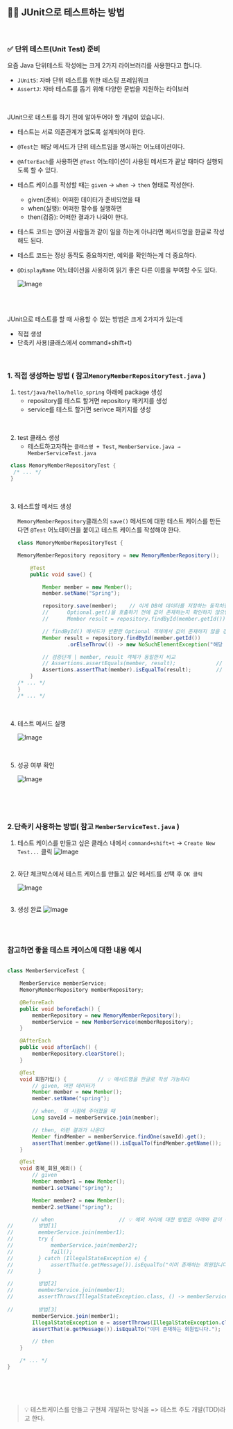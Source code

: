 ## 🧑‍💻 JUnit으로 테스트하는 방법

<br />

### ✅ 단위 테스트(Unit Test) 준비
요즘 Java 단위테스트 작성에는 크게 2가지 라이브러리를 사용한다고 합니다.
- `JUnit5`: 자바 단위 테스트를 위한 테스팅 프레임워크
- `AssertJ`: 자바 테스트를 돕기 위해 다양한 문법을 지원하는 라이브러




<br />

JUnit으로 테스트를 하기 전에 알아두어야 할 개념이 있습니다.
- 테스트는 서로 의존관계가 없도록 설계되어야 한다.
- `@Test`는 해당 메서드가 단위 테스트임을 명시하는 어노테이션이다.
- `@AfterEach`를 사용하면 `@Test` 어노테이션이 사용된 메서드가 끝날 때마다 실행되도록 할 수 있다. 
- 테스트 케이스를 작성할 때는 `given` → `when` → `then` 형태로 작성한다.
   - given(준비): 어떠한 데이터가 준비되었을 때
   - when(실행):  어떠한 함수를 실행하면
   - then(검증):  어떠한 결과가 나와야 한다.
- 테스트 코드는 영어권 사람들과 같이 일을 하는게 아니라면 메서드명을 한글로 작성해도 된다. 
- 테스트 코드는 정상 동작도 중요하지만, 예외를 확인하는게 더 중요하다.
- `@DisplayName` 어노테이션을 사용하여 읽기 좋은 다른 이름을 부여할 수도 있다.
  
   ![Image](https://github.com/user-attachments/assets/40b6eb79-8e3e-44a6-9343-e9e081c31713) 

<br />
<br />

JUnit으로 테스트를 할 때 사용할 수 있는 방법은 크게 2가지가 있는데
- 직접 생성
- 단축키 사용(클래스에서 command+shift+t)

<br />

### 1. 직접 생성하는 방법 ( 참고`MemoryMemberRepositoryTest.java` )

1. `test/java/hello/hello_spring` 아래에 package 생성
   - repository를 테스트 할거면 repository 패키지를 생성
   - service를 테스트 할거면 serivce 패키지를 생성

<br />

2. test 클래스 생성
    - 테스트하고자하는 `클래스명 + Test`, `MemberService.java → MemberServiceTest.java`

  ```java
   class MemoryMemberRepositoryTest {
    /* ... */
   }
  ```

<br />

3. 테스트할 메서드 생성

   `MemoryMemberRepository`클래스의 `save()` 메서드에 대한 테스트 케이스를 만든다면
   `@Test` 어노테이션을 붙이고 테스트 케이스를 작성해야 한다.

    ```java
   class MemoryMemberRepositoryTest {
    
   MemoryMemberRepository repository = new MemoryMemberRepository();
   
        @Test
        public void save() {

            Member member = new Member();
            member.setName("Spring");

            repository.save(member);    // 이게 DB에 데이터를 저장하는 동작처럼 구현한것 ( MemoryMemberRepository클래스의 save() 실행 )
            //      Optional.get()을 호출하기 전에 값이 존재하는지 확인하지 않으면서 warnning이 발생, isPresent()로 체크 후 get()을 호출하거나 아래 방법을 사용
            //      Member result = repository.findById(member.getId()).get();
   
            // findById() 메서드가 반환한 Optional 객체에서 값이 존재하지 않을 경우, NoSuchElementException 예외를 발생
            Member result = repository.findById(member.getId())
                    .orElseThrow(() -> new NoSuchElementException("해당 ID의 회원을 찾을 수 없습니다: " + member.getId()));

            // 검증단계 | member, result 객체가 동일한지 비교
            // Assertions.assertEquals(member, result);             // import org.junit.jupiter.api.Assertions;
            Assertions.assertThat(member).isEqualTo(result);        // import org.assertj.core.api.Assertions;  / static import를 하면 앞에 Assertions를 붙이지 않아도 사용 가능
        }
   /* ... */
   }
   /* ... */
   
<br />

4. 테스트 메서드 실행

    ![Image](https://github.com/user-attachments/assets/3ffceaa9-9c2e-49b6-896c-bf0e1caf2868)

<br />
   
5. 성공 여부 확인

   ![Image](https://github.com/user-attachments/assets/4016f796-fbd3-41ed-a83d-d77f1f0dcf0b)


<br />
<br />
<br />


### 2.단축키 사용하는 방법( 참고 `MemberServiceTest.java` )


1. 테스트 케이스를 만들고 싶은 클래스 내에서 `command+shift+t` → `Create New Test...` 클릭
   ![Image](https://github.com/user-attachments/assets/2986122b-8da1-497a-bafe-cc69544f6753) <br /><br />
2. 하단 체크박스에서 테스트 케이스를 만들고 싶은 메서드를 선택 후 `OK 클릭`

   ![Image](https://github.com/user-attachments/assets/591f3fc4-6294-4b56-b88a-f35564646364) <br /><br />
4. 생성 완료
   ![Image](https://github.com/user-attachments/assets/170646f7-4a65-4431-ac13-5a9eec133daf)

<br />
<br />

### 참고하면 좋을 테스트 케이스에 대한 내용 예시

``` java

class MemberServiceTest {

    MemberService memberService;
    MemoryMemberRepository memberRepository;

    @BeforeEach
    public void beforeEach() {
        memberRepository = new MemoryMemberRepository();
        memberService = new MemberService(memberRepository);
    }

    @AfterEach
    public void afterEach() {
        memberRepository.clearStore();
    }

    @Test
    void 회원가입() {          // 💡 메서드명을 한글로 작성 가능하다
        // given, 어떤 데이터가
        Member member = new Member();
        member.setName("spring");

        // when,  이 시점에 주어졌을 때
        Long saveId = memberService.join(member);

        // then, 이런 결과가 나온다
        Member findMember = memberService.findOne(saveId).get();
        assertThat(member.getName()).isEqualTo(findMember.getName());   // import static이 되어야 Assertions 를 생략할 수 있다.
    }

    @Test
    void 중복_회원_예외() {
        // given
        Member member1 = new Member();
        member1.setName("spring");

        Member member2 = new Member();
        member2.setName("spring");

        // when                     // 💡 예외 처리에 대한 방법은 아래와 같이 여러 방법이 있다.
//        방법[1]
//        memberService.join(member1);
//        try {
//            memberService.join(member2);
//            fail();
//        } catch (IllegalStateException e) {
//            assertThat(e.getMessage()).isEqualTo("이미 존재하는 회원입니다.");
//        }

//        방법[2]
//        memberService.join(member1);
//        assertThrows(IllegalStateException.class, () -> memberService.join(member2));       // assertThrows(발생하는_예외_클래스, 실행하는_콜백_함수);
                                                                                            // "콜백 함수를 실행했을 때 특정 예외가 발생한다"라고 설정하는 로직임
//        방법[3]
        memberService.join(member1);
        IllegalStateException e = assertThrows(IllegalStateException.class, () -> memberService.join(member2));
        assertThat(e.getMessage()).isEqualTo("이미 존재하는 회원입니다.");

        // then
    }

    /* ... */
}

```


<br />
<br />
<br />

> 💡 테스트케이스를 만들고 구현체 개발하는 방식을 => 테스트 주도 개발(TDD)라고 한다.
